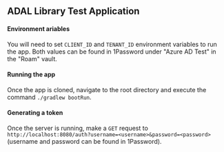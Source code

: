 ## ADAL Library Test Application

#### Environment ariables

You will need to set `CLIENT_ID` and `TENANT_ID` environment variables to run the app. Both values can be found in 1Password under "Azure AD Test" in the "Roam" vault.

#### Running the app

Once the app is cloned, navigate to the root directory and execute the command `./gradlew bootRun`.

#### Generating a token

Once the server is running, make a `GET` request to `http://localhost:8080/auth?username=<username>&password=<password>` (username and password can be found in 1Password). 
